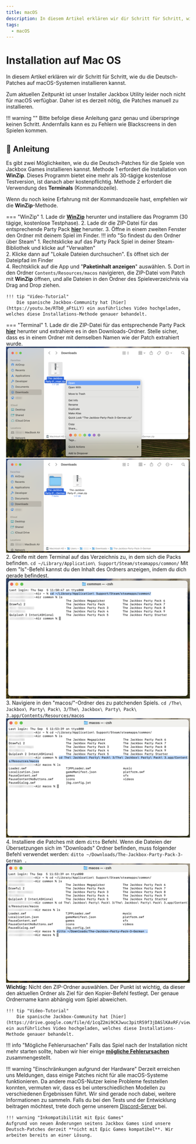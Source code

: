 ```yaml
---
title: macOS
description: In diesem Artikel erklären wir dir Schritt für Schritt, wie du die Deutsch-Patches auf macOS-Systemen installieren kannst.
tags:
  - macOS
---
```


# Installation auf Mac OS

In diesem Artikel erklären wir dir Schritt für Schritt, wie du die Deutsch-Patches auf macOS-Systemen installieren kannst.

Zum aktuellen Zeitpunkt ist unser Installer Jackbox Utility leider noch nicht für macOS verfügbar. Daher ist es derzeit nötig, die Patches manuell zu installieren.

!!! warning ""
    Bitte befolge diese Anleitung ganz genau und überspringe keinen Schritt. Andernfalls kann es zu Fehlern wie Blackscreens in den Spielen kommen.

## :blue_book: Anleitung

Es gibt zwei Möglichkeiten, wie du die Deutsch-Patches für die Spiele von Jackbox Games installieren kannst.
Methode 1 erfordert die Installation von **WinZip**. Dieses Programm bietet eine mehr als 30-tägige kostenlose Testversion, ist danach aber kostenpflichtig. Methode 2 erfordert die Verwendung des **Terminals** (Kommandozeile).

Wenn du noch keine Erfahrung mit der Kommandozeile hast, empfehlen wir die **WinZip**-Methode.

=== "WinZip"
    1. Lade dir [**WinZip**](https://www.winzip.com/en/mac/) herunter und installiere das Programm (30 tägige, kostenlose Testphase).
    2. Lade dir die ZIP-Datei für das entsprechende Party Pack [**hier**](https://jackboxpatch.de/downloads) herunter.
    3. Öffne in einem zweiten Fenster den Ordner mit deinem Spiel im Finder.
    !!! info "So findest du den Ordner über Steam"
        1. Rechtsklicke auf das Party Pack Spiel in deiner Steam-Bibliothek und klicke auf "Verwalten"  
        2. Klicke dann auf "Lokale Dateien durchsuchen". Es öffnet sich der Dateipfad im Finder  
    4. Rechtsklick auf die App und "**Paketinhalt anzeigen**" auswählen.
    5. Dort in den Ordner `Contents/Resources/macos` navigieren, die ZIP-Datei vom Patch mit **WinZip** öffnen, und alle Dateien in den Ordner des Spieleverzeichnis via Drag and Drop ziehen.

    !!! tip "Video-Tutorial"
        Die spanische Jackbox-Community hat [hier](https://youtu.be/RTb0_aFtLLY) ein ausführliches Video hochgeladen, welches diese Installations-Methode genauer behandelt.

=== "Terminal"
    1. Lade dir die ZIP-Datei für das entsprechende Party Pack [**hier**](https://jackboxpatch.de/downloads) herunter und extrahiere es in den Downloads-Ordner. Stelle sicher, dass es in einem Ordner mit demselben Namen wie der Patch extrahiert wurde.
    ![Schritt 1](../assets/img1.png)
    ![Schritt 2](../assets/img2.png)
    2. Greife mit dem Terminal auf das Verzeichnis zu, in dem sich die Packs befinden.
    ```
    cd ~/Library/Application\ Support/Steam/steamapps/common/
    ```
    Mit dem "ls"-Befehl kannst du den Inhalt des Ordners anzeigen, indem du dich gerade befindest.
    ![Schritt 3](../assets/img3.png)
    3. Navigiere in den "macos/"-Ordner des zu patchenden Spiels.
    ```
    cd /The\ Jackbox\ Party\ Pack\ 3/The\ Jackbox\ Party\ Pack\ 3.app/Contents/Resources/macos
    ```
    ![Schritt 4](../assets/img4.png)
    4. Installiere die Patches mit dem `ditto` Befehl. Wenn die Dateien der Übersetzungen sich im "Downloads" Ordner befinden, muss folgender Befehl verwendet werden:
    ```
    ditto ~/Downloads/The-Jackbox-Party-Pack-3-German .
    ```
    ![Schritt 5](../assets/img5.png)
    **Wichtig:** Nicht den ZIP-Ordner auswählen. Der Punkt ist wichtig, da dieser den aktuellen Ordner als Ziel für den Kopier-Befehl festlegt. Der genaue Ordnername kann abhängig vom Spiel abweichen. 

    !!! tip "Video-Tutorial"
        Die spanische Jackbox-Community hat [hier](https://drive.google.com/file/d/1cqZ2mi9CKJwuc3pitR59f3jDASlKAvRF/view) ein ausführliches Video hochgeladen, welches diese Installations-Methode genauer behandelt.

!!! info "Mögliche Fehlerursachen"
    Falls das Spiel nach der Installation nicht mehr starten sollte, haben wir hier einige [**mögliche Fehlerursachen**](../Problembehebung/MacOSFehlermeldung.md) zusammengestellt.

!!! warning "Einschränkungen aufgrund der Hardware"
    Derzeit erreichen uns Meldungen, dass einige Patches nicht für alle macOS-Systeme funktionieren. Da andere macOS-Nutzer keine Probleme feststellen konnten, vermuten wir, dass es bei unterschiedlichen Modellen zu verschiedenen Ergebnissen führt. Wir sind gerade noch dabei, weitere Informationen zu sammeln. Falls du bei den Tests und der Entwicklung beitragen möchtest, trete doch gerne unserem [Discord-Server](https://discord.gg/vGcu9HWde4) bei.

    !!! warning "Inkompatibilität mit Epic Games"
    Aufgrund von neuen Änderungen seitens Jackbox Games sind unsere Deutsch-Patches derzeit **nicht mit Epic Games kompatibel**. Wir arbeiten bereits an einer Lösung.